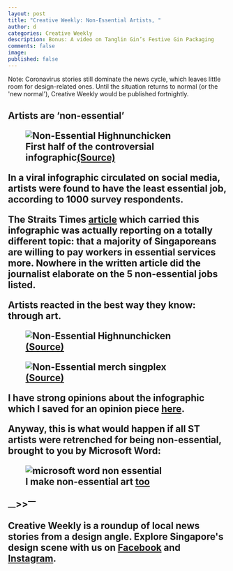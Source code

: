 ```yaml
---
layout: post
title: "Creative Weekly: Non-Essential Artists, "
author: d
categories: Creative Weekly
description: Bonus: A video on Tanglin Gin’s Festive Gin Packaging
comments: false
image: 
published: false
---
```


Note: Coronavirus stories still dominate the news cycle, which leaves little room for design-related ones. Until the situation returns to normal (or the 'new normal'), Creative Weekly would be published fortnightly.

<h2>Artists are ‘non-essential’<h/2>

<figure>
<img src="" alt="Non-Essential Highnunchicken" />
<figcaption>First half of the controversial infographic<a href="https://www.facebook.com/highnunchicken/photos/a.313936132651392/503876566990680">(Source)</a></figcaption>
</figure>

In a viral infographic circulated on social media, artists were found to have the least essential job, according to 1000 survey respondents.

The Straits Times <a href="https://www.straitstimes.com/singapore/manpower/8-in-10-singaporeans-willing-to-pay-more-for-essential-services">article</a> which carried this infographic was actually reporting on a totally different topic: that a majority of Singaporeans are willing to pay workers in essential services more. Nowhere in the written article did the journalist elaborate on the 5 non-essential jobs listed. 

Artists reacted in the best way they know: through art.

<figure>
<img src="" alt="Non-Essential Highnunchicken" />
<figcaption><a href="https://www.facebook.com/highnunchicken/photos/a.313936132651392/503876566990680">(Source)</a></figcaption>
</figure>

<figure>
<img src="" alt="Non-Essential merch singplex" />
<figcaption><a href="https://www.facebook.com/singaplex/photos/a.2130237737268338/2448301312128644">(Source)</a></figcaption>
</figure>

I have strong opinions about the infographic which I saved for an opinion piece <a href="https://dis-sg.github.io/artists-non-essential/">here</a>. 

Anyway, this is what would happen if all ST artists were retrenched for being non-essential, brought to you by Microsoft Word: 

<figure>
<img src="" alt="microsoft word non essential" />
<figcaption>I make non-essential art <a href="https://www.facebook.com/singaplex/photos/a.2130237737268338/2448301312128644">too</a></figcaption>
</figure>

<strong><sub>—</sub>><sub></sub>><sup>—</sup></strong>

Creative Weekly is a roundup of local news stories from a design angle. Explore Singapore's design scene with us on <a href="https://www.facebook.com/designinsingapore/">Facebook</a> and <a href="https://www.instagram.com/designinsingapore/">Instagram</a>. 
